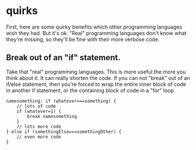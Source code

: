 # quirks

First, here are some quirky benefits which other programming languages wish they had. But it's ok. "Real" programming languages don't know what they're missing, so they'll be fine with their more verbose code.

## Break out of an "if" statement.

Take that "real" programming languages. This is more useful the more you think about it. It can really shorten the code. If you can not "break" out of an if/else statement, then you're forced to wrap the entire inner block of code in another if statement, or the containing block of code in a "for" loop.

```text
namesomething: if (whatever===something) {
    // lots of code
    if (whatever=1) {
        break namesomething
    }
    // lots more code
} else if (somethingElse===somethingOther) {
    // even more code
}
```

